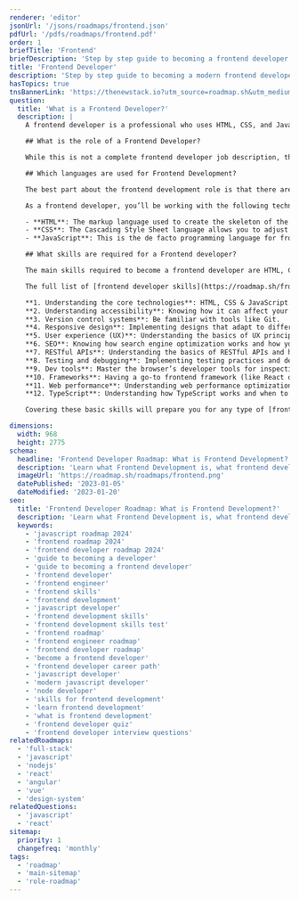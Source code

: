 ```yaml
---
renderer: 'editor'
jsonUrl: '/jsons/roadmaps/frontend.json'
pdfUrl: '/pdfs/roadmaps/frontend.pdf'
order: 1
briefTitle: 'Frontend'
briefDescription: 'Step by step guide to becoming a frontend developer in 2024'
title: 'Frontend Developer'
description: 'Step by step guide to becoming a modern frontend developer in 2024'
hasTopics: true
tnsBannerLink: 'https://thenewstack.io?utm_source=roadmap.sh&utm_medium=Referral&utm_campaign=Alert'
question:
  title: 'What is a Frontend Developer?'
  description: |
    A frontend developer is a professional who uses HTML, CSS, and JavaScript to design and build the visual and interactive elements of websites and applications that users engage with directly. They ensure the interface is responsive, accessible, and visually appealing. Every feature you see and interact with on a website (like buttons, menus, and animations) is created by a frontend developer.

    ## What is the role of a Frontend Developer?

    While this is not a complete frontend developer job description, the following can be considered as a great introduction to the role of a frontend developer: you'll be responsible for creating the user interface of a website to ensure it looks good and is easy to use, with great focus on design principles and user experience. You'll be working closely with designers, back-end developers, and project managers to make sure the final product meets the client's needs and provides the best possible experience for the end-users.

    ## Which languages are used for Frontend Development?

    The best part about the frontend development role is that there aren’t that many options to pick from when it comes to [frontend technologies](https://roadmap.sh/frontend/technologies) (unlike with backend development).

    As a frontend developer, you’ll be working with the following technologies:

    - **HTML**: The markup language used to create the skeleton of the page. All the information you want to show on a webpage will be laid out through HTML.
    - **CSS**: The Cascading Style Sheet language allows you to adjust the way in which the HTML elements are rendered, improving the visuals of your webpage.
    - **JavaScript**: This is the de facto programming language for frontend development, and it allows you to add dynamism to your websites/web apps. There is an alternative known as TypeScript, which is a strongly typed superset of JavaScript that you can use instead. However, in that scenario, you’d have to set up a transpiler to translate your code into JavaScript before being able to run it in the browser.

    ## What skills are required for a Frontend developer?

    The main skills required to become a frontend developer are HTML, CSS, and JavaScript. The rest are also important, but without those three basic ones, you can’t apply any of the others.

    The full list of [frontend developer skills](https://roadmap.sh/frontend/developer-skills) you should look into if you’re hoping to up your game is the following:

    **1. Understanding the core technologies**: HTML, CSS & JavaScript.  
    **2. Understanding accessibility**: Knowing how it can affect your users' experience.  
    **3. Version control systems**: Be familiar with tools like Git.  
    **4. Responsive design**: Implementing designs that adapt to different devices and screen sizes.  
    **5. User experience (UX)**: Understanding the basics of UX principles.  
    **6. SEO**: Knowing how search engine optimization works and how you can leverage it in your code.  
    **7. RESTful APIs**: Understanding the basics of RESTful APIs and how to consume them.  
    **8. Testing and debugging**: Implementing testing practices and debugging effectively.  
    **9. Dev tools**: Master the browser’s developer tools for inspecting, debugging, and optimizing code.  
    **10. Frameworks**: Having a go-to frontend framework (like React or Vue) and understanding others at a high level.  
    **11. Web performance**: Understanding web performance optimizations and core web vitals.  
    **12. TypeScript**: Understanding how TypeScript works and when to use it.

    Covering these basic skills will prepare you for any type of [frontend developer interview questions](https://roadmap.sh/questions/frontend) you might encounter in the future and will enhance your current role.

dimensions:
  width: 968
  height: 2775
schema:
  headline: 'Frontend Developer Roadmap: What is Frontend Development?'
  description: 'Learn what Frontend Development is, what frontend developers do and how to become a modern frontend developer using our community-driven roadmap.'
  imageUrl: 'https://roadmap.sh/roadmaps/frontend.png'
  datePublished: '2023-01-05'
  dateModified: '2023-01-20'
seo:
  title: 'Frontend Developer Roadmap: What is Frontend Development?'
  description: 'Learn what Frontend Development is, what frontend developers do and how to become a modern frontend developer using our community-driven roadmap.'
  keywords:
    - 'javascript roadmap 2024'
    - 'frontend roadmap 2024'
    - 'frontend developer roadmap 2024'
    - 'guide to becoming a developer'
    - 'guide to becoming a frontend developer'
    - 'frontend developer'
    - 'frontend engineer'
    - 'frontend skills'
    - 'frontend development'
    - 'javascript developer'
    - 'frontend development skills'
    - 'frontend development skills test'
    - 'frontend roadmap'
    - 'frontend engineer roadmap'
    - 'frontend developer roadmap'
    - 'become a frontend developer'
    - 'frontend developer career path'
    - 'javascript developer'
    - 'modern javascript developer'
    - 'node developer'
    - 'skills for frontend development'
    - 'learn frontend development'
    - 'what is frontend development'
    - 'frontend developer quiz'
    - 'frontend developer interview questions'
relatedRoadmaps:
  - 'full-stack'
  - 'javascript'
  - 'nodejs'
  - 'react'
  - 'angular'
  - 'vue'
  - 'design-system'
relatedQuestions:
  - 'javascript'
  - 'react'
sitemap:
  priority: 1
  changefreq: 'monthly'
tags:
  - 'roadmap'
  - 'main-sitemap'
  - 'role-roadmap'
---
```


